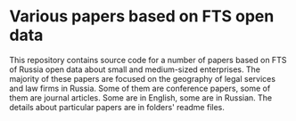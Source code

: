 # Various papers based on FTS open data

This repository contains source code for a number of papers based on FTS of Russia open data about small and medium-sized enterprises. The majority of these papers are focused on the geography of legal services and law firms in Russia. Some of them are conference papers, some of them are journal articles. Some are in English, some are in Russian. The details about particular papers are in folders' readme files.
